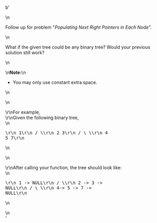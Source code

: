 b'<div class="question-description">\n<p><p>Follow up for problem "<i>Populating Next Right Pointers in Each Node</i>".</p>\n<p>What if the given tree could be any binary tree? Would your previous solution still work?</p>\n<p>\n<b>Note:</b>\n<ul><li>You may only use constant extra space.</li></ul>\n</p>\n<p>\r\nFor example,<br/>\r\nGiven the following binary tree,<br/>\n<pre>\r\n         1\r\n       /  \\\r\n      2    3\r\n     / \\    \\\r\n    4   5    7\r\n</pre>\n</p>\n<p>\r\nAfter calling your function, the tree should look like:<br/>\n<pre>\r\n         1 -&gt; NULL\r\n       /  \\\r\n      2 -&gt; 3 -&gt; NULL\r\n     / \\    \\\r\n    4-&gt; 5 -&gt; 7 -&gt; NULL\r\n</pre>\n</p></p>\n</div>'